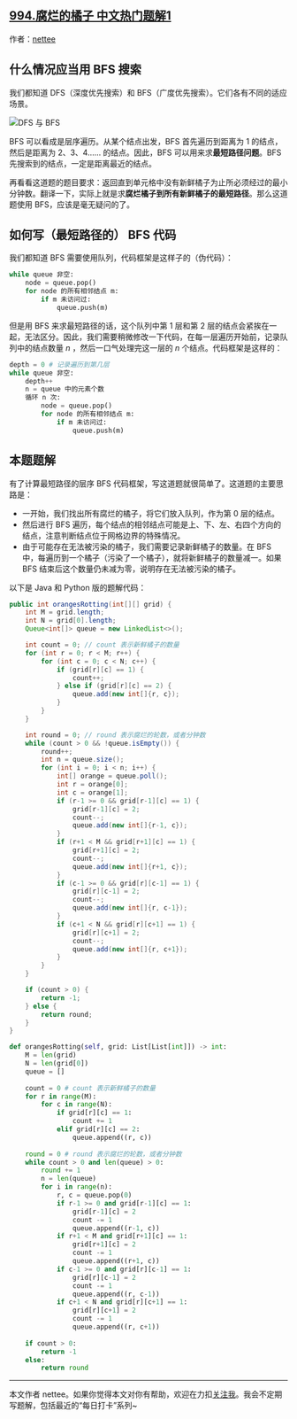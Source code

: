 ## [994.腐烂的橘子 中文热门题解1](https://leetcode.cn/problems/rotting-oranges/solutions/100000/li-qing-si-lu-wei-shi-yao-yong-bfsyi-ji-ru-he-xie-)

作者：[nettee](https://leetcode.cn/u/nettee)
## 什么情况应当用 BFS 搜索

我们都知道 DFS（深度优先搜索）和 BFS（广度优先搜索）。它们各有不同的适应场景。

![DFS 与 BFS](https://pic.leetcode-cn.com/725e473003c35e3be67ac6177cc6744fa04b0466795b5e69c7d673f626206b86-file_1583293748397)

BFS 可以看成是层序遍历。从某个结点出发，BFS 首先遍历到距离为 1 的结点，然后是距离为 2、3、4…… 的结点。因此，BFS 可以用来求**最短路径问题**。BFS 先搜索到的结点，一定是距离最近的结点。

再看看这道题的题目要求：返回直到单元格中没有新鲜橘子为止所必须经过的最小分钟数。翻译一下，实际上就是求**腐烂橘子到所有新鲜橘子的最短路径**。那么这道题使用 BFS，应该是毫无疑问的了。

## 如何写（最短路径的） BFS 代码

我们都知道 BFS 需要使用队列，代码框架是这样子的（伪代码）：

```Python []
while queue 非空:
	node = queue.pop()
    for node 的所有相邻结点 m:
        if m 未访问过:
            queue.push(m)
```

但是用 BFS 来求最短路径的话，这个队列中第 1 层和第 2 层的结点会紧挨在一起，无法区分。因此，我们需要稍微修改一下代码，在每一层遍历开始前，记录队列中的结点数量 $n$ ，然后一口气处理完这一层的 $n$ 个结点。代码框架是这样的：

```Python []
depth = 0 # 记录遍历到第几层
while queue 非空:
    depth++
    n = queue 中的元素个数
    循环 n 次:
        node = queue.pop()
        for node 的所有相邻结点 m:
            if m 未访问过:
                queue.push(m)
```

## 本题题解

有了计算最短路径的层序 BFS 代码框架，写这道题就很简单了。这道题的主要思路是：

+ 一开始，我们找出所有腐烂的橘子，将它们放入队列，作为第 0 层的结点。
+ 然后进行 BFS 遍历，每个结点的相邻结点可能是上、下、左、右四个方向的结点，注意判断结点位于网格边界的特殊情况。
+ 由于可能存在无法被污染的橘子，我们需要记录新鲜橘子的数量。在 BFS 中，每遍历到一个橘子（污染了一个橘子），就将新鲜橘子的数量减一。如果 BFS 结束后这个数量仍未减为零，说明存在无法被污染的橘子。

以下是 Java 和 Python 版的题解代码：

```Java []
public int orangesRotting(int[][] grid) {
    int M = grid.length;
    int N = grid[0].length;
    Queue<int[]> queue = new LinkedList<>();

    int count = 0; // count 表示新鲜橘子的数量
    for (int r = 0; r < M; r++) {
        for (int c = 0; c < N; c++) {
            if (grid[r][c] == 1) {
                count++;
            } else if (grid[r][c] == 2) {
                queue.add(new int[]{r, c});
            }
        }
    }

    int round = 0; // round 表示腐烂的轮数，或者分钟数
    while (count > 0 && !queue.isEmpty()) {
        round++;
        int n = queue.size();
        for (int i = 0; i < n; i++) {
            int[] orange = queue.poll();
            int r = orange[0];
            int c = orange[1];
            if (r-1 >= 0 && grid[r-1][c] == 1) {
                grid[r-1][c] = 2;
                count--;
                queue.add(new int[]{r-1, c});
            }
            if (r+1 < M && grid[r+1][c] == 1) {
                grid[r+1][c] = 2;
                count--;
                queue.add(new int[]{r+1, c});
            }
            if (c-1 >= 0 && grid[r][c-1] == 1) {
                grid[r][c-1] = 2;
                count--;
                queue.add(new int[]{r, c-1});
            }
            if (c+1 < N && grid[r][c+1] == 1) {
                grid[r][c+1] = 2;
                count--;
                queue.add(new int[]{r, c+1});
            }
        }
    }

    if (count > 0) {
        return -1;
    } else {
        return round;
    }
}
```

```Python []
def orangesRotting(self, grid: List[List[int]]) -> int:
    M = len(grid)
    N = len(grid[0])
    queue = []
    
    count = 0 # count 表示新鲜橘子的数量
    for r in range(M):
        for c in range(N):
            if grid[r][c] == 1:
                count += 1
            elif grid[r][c] == 2:
                queue.append((r, c))
                
    round = 0 # round 表示腐烂的轮数，或者分钟数
    while count > 0 and len(queue) > 0:
        round += 1 
        n = len(queue)
        for i in range(n):
            r, c = queue.pop(0)
            if r-1 >= 0 and grid[r-1][c] == 1:
                grid[r-1][c] = 2
                count -= 1
                queue.append((r-1, c))
            if r+1 < M and grid[r+1][c] == 1:
                grid[r+1][c] = 2
                count -= 1
                queue.append((r+1, c))
            if c-1 >= 0 and grid[r][c-1] == 1:
                grid[r][c-1] = 2
                count -= 1
                queue.append((r, c-1))
            if c+1 < N and grid[r][c+1] == 1:
                grid[r][c+1] = 2
                count -= 1
                queue.append((r, c+1))
    
    if count > 0:
        return -1
    else:
        return round
```

---

本文作者 nettee。如果你觉得本文对你有帮助，欢迎在力扣[关注我](https://leetcode-cn.com/u/nettee/)。我会不定期写题解，包括最近的“每日打卡”系列~
  